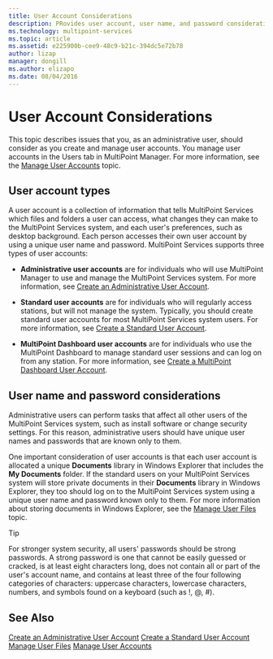 ```yaml
---
title: User Account Considerations
description: PRovides user account, user name, and password considerations for MultiPoint Services
ms.technology: multipoint-services
ms.topic: article
ms.assetid: e225900b-cee9-48c9-b21c-394dc5e72b78
author: lizap
manager: dongill
ms.author: elizapo
ms.date: 08/04/2016
---
```

# User Account Considerations
This topic describes issues that you, as an administrative user, should consider as you create and manage user accounts. You manage user accounts in the Users tab in MultiPoint Manager. For more information, see the [Manage User Accounts](Manage-User-Accounts.md) topic.

## User account types
A user account is a collection of information that tells MultiPoint Services which files and folders a user can access, what changes they can make to the MultiPoint Services system, and each user's preferences, such as desktop background. Each person accesses their own user account by using a unique user name and password. MultiPoint Services supports three types of user accounts:

-   **Administrative user accounts** are for individuals who will use MultiPoint Manager to use and manage the MultiPoint Services system. For more information, see [Create an Administrative User Account](Create-an-Administrative-User-Account.md).

-   **Standard user accounts** are for individuals who will regularly access stations, but will not manage the system. Typically, you should create standard user accounts for most MultiPoint Services system users. For more information, see [Create a Standard User Account](Create-a-Standard-User-Account.md).

-   **MultiPoint Dashboard user accounts** are for individuals who use the MultiPoint Dashboard to manage standard user sessions and can log on from any station. For more information, see [Create a MultiPoint Dashboard User Account](Create-a-MultiPoint-Dashboard-User-Account.md).

## User name and password considerations
Administrative users can perform tasks that affect all other users of the MultiPoint Services system, such as install software or change security settings. For this reason, administrative users should have unique user names and passwords that are known only to them.

One important consideration of user accounts is that each user account is allocated a unique **Documents** library in Windows Explorer that includes the **My Documents** folder. If the standard users on your MultiPoint Services system will store private documents in their **Documents** library in Windows Explorer, they too should log on to the MultiPoint Services system using a unique user name and password known only to them. For more information about storing documents in Windows Explorer, see the [Manage User Files](Manage-User-Files.md) topic.

> [!TIP]
> For stronger system security, all users' passwords should be strong passwords. A strong password is one that cannot be easily guessed or cracked, is at least eight characters long, does not contain all or part of the user's account name, and contains at least three of the four following categories of characters: uppercase characters, lowercase characters, numbers, and symbols found on a keyboard (such as !, @, #).

## See Also
[Create an Administrative User Account](Create-an-Administrative-User-Account.md)
[Create a Standard User Account](Create-a-Standard-User-Account.md)
[Manage User Files](Manage-User-Files.md)
[Manage User Accounts](Manage-User-Accounts.md)